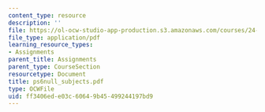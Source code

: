```yaml
---
content_type: resource
description: ''
file: https://ol-ocw-studio-app-production.s3.amazonaws.com/courses/24-951-introduction-to-syntax-fall-2003/ff3406ede03c60649b45499244197bd9_ps6null_subjects.pdf
file_type: application/pdf
learning_resource_types:
- Assignments
parent_title: Assignments
parent_type: CourseSection
resourcetype: Document
title: ps6null_subjects.pdf
type: OCWFile
uid: ff3406ed-e03c-6064-9b45-499244197bd9
---
```

